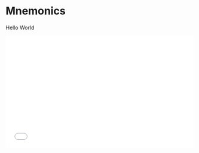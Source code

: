 Mnemonics
=========

Hello World

<iframe width="100%" height="300" src="//jsfiddle.net/DLyons/0wcxnb5e/embedded/" allowfullscreen="allowfullscreen" frameborder="0"></iframe>
